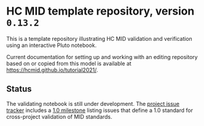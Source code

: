 # HC MID template repository, version `0.13.2`

This is a template repository illustrating HC MID validation and verification using an interactive Pluto notebook.

Current documentation for setting up and working with an editing repository based on or copied from this model is available at <https://hcmid.github.io/tutorial2021/>.

## Status

The validating notebook is still under development.  The [project issue tracker](https://github.com/HCMID/validatormodel/issues) includes a [1.0 milestone](https://github.com/HCMID/validatormodel/milestone/1) listing issues that define a 1.0 standard for cross-project validation of MID standards.


